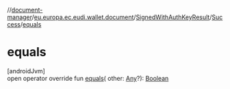 //[document-manager](../../../../index.md)/[eu.europa.ec.eudi.wallet.document](../../index.md)/[SignedWithAuthKeyResult](../index.md)/[Success](index.md)/[equals](equals.md)

# equals

[androidJvm]\
open operator override fun [equals](equals.md)(
other: [Any](https://kotlinlang.org/api/latest/jvm/stdlib/kotlin/-any/index.html)?): [Boolean](https://kotlinlang.org/api/latest/jvm/stdlib/kotlin/-boolean/index.html)
